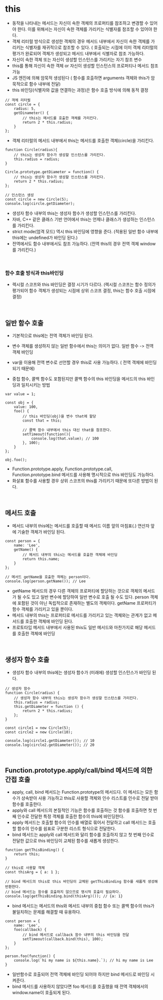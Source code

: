# this
- 동작을 나타내는 메서드는 자신이 속한 객체의 프로퍼티를 참조하고 변경할 수 있어야 한다. 이를 위해서는 자신이 속한 객체를 가리키는 식별자를 참조할 수 있어야 한다.
- 객체 리터럴 방식으로 생성한 객체의 경우 메서드 내부에서 자신이 속한 객체를 가리키는 식별자를 재귀적으로 참조할 수 있다. ( 호출되는 시점에 이미 객체 리터럴의 평가가 완료되어 객체가 생성되고 메서드 내부에서 식별자로 참조 가능하다.
- 자신이 속한 객체 또는 자신이 생성할 인스턴스를 가리키는 자기 참조 변수
- this를 통해 자신이 속한 객체 or 자신이 생성할 인스턴스의 프로퍼티나 메서드 참조 가능
- JS 엔진에 의해 암묵적 생성된다 ( 함수를 호출하면 arguments 객체와 this가 암묵적으로 함수 내부에 전달)
- this 바인딩(식별자와 값을 연결하는 과정)은 함수 호출 방식에 의해 동적 결정

```
// 객체 리터럴
const circle = {
	radius: 5,
    getDinameter() {
    	// this는 메서드를 호출한 객체를 가리킨다.
        return 2 * this.radius;
    }
};
```

- 객체 리터럴의 메서드 내부에서 this는 메서드를 호출한 객체(circle)을 가리킨다.

```
function Circle(radius){
	// this는 생성자 함수가 생성할 인스턴스를 가리킨다.
	this.radius = radius;
}

Circle.prototype.getDiameter = function() {
	// this는 생성자 함수가 생성할 인스턴스를 가리킨다.
    return 2 * this.radius;
};

// 인스턴스 생성
const circle = new Circle(5);
console.log(circle.getDiameter);
```

- 생성자 함수 내부의 this는 생성자 함수가 생성할 인스턴스를 가리킨다. 
- 자바, C++ 같은 클래스 기반 언어에서 this는 언제나 클래스가 생성하는 인스턴스를 가리킨다.
- strict mode(엄격 모드) 역시 this 바인딩에 영향을 준다. (적용된 일반 함수 내부에 this에는 undefined가 바인딩 된다.)
- 전역에서도 함수 내부에서도 참조 가능하다. (전역 this의 경우 전역 객체 window를 가리킨다.)

<br/>

### 함수 호출 방식과 this바인딩
- 렉시컬 스코프와 this 바인딩은 결정 시기가 다르다. (렉시컬 스코프는 함수 정의가 평가되어 함수 객체가 생성되는 시점에 상위 스코프 결정, this는 함수 호출 시점에 결정)

<br/>

## 일반 함수 호출
- 기본적으로 this에는 전역 객체가 바인딩 된다.
- 변수 객체를 생성하지 않는 일반 함수에서 this는 의미가 없다. 일반 함수 -> 전역 객체 바인딩
- var을 이용해 전역 변수로 선언할 경우 this로 사용 가능하다. ( 전역 객체에 바인딩 되기 때문에)

- 중첩 함수, 콜백 함수도 포함된지만 콜백 함수의 this 바인딩을 메서드의 this 바인딩과 일치시키는 방법

```
var value = 1;

const obj = {
	value: 100,
    foo() {
    	// this 바인딩(obj)을 변수 that에 할당
        const that = this;
        
        // 콜백 함수 내부에서 this 대신 that을 참조한다.
        setTimeout(function(){
        	console.log(that.value); // 100
        }, 100);
    }
};

obj.foo();
```

- Function.prototype.apply, Function.prototype.call, Function.prototype.bind 메서드를 사용해 명시적으로 this 바인딩도 가능하다.
- 화살표 함수를 사용할 경우 상위 스코프의 this를 가리키기 때문에 또다른 방법이 된다.

<br/>

## 메서드 호출
- 메서드 내부의 this에는 메서드를 호출할 때 메서드 이름 앞의 마침표(.) 연산자 앞에 기술한 객체가 바인딩 된다.

```
const person = {
	name: 'Lee',
    getName() {
    	// 메서드 내부의 this는 메서드를 호출한 객체에 바인딩
        return this.name;
    }
};

// 메서드 getName을 호출한 객체는 person이다.
console.log(person.getName()); // Lee
```
- getName 메서드의 경우 다른 객체의 프로퍼티에 할당하는 것으로 객체의 메서드가 될 수도 있고 일반 변수에 할당하여 일반 변수로 호출 될 수도 있다. person 객체에 포함된 것이 아닌 독립적으로 존재하는 별도의 객체이다. getName 프로퍼티가 함수 객체를 가리키고 있을 뿐이다.
- 메서드 내부의 this는 프로퍼티로 메서드를 가리키고 있는 객체와는 관계가 없고 메서드를 호출한 객체에 바인딩 된다.
- 프로토타입 메서드 내부에서 사용된 this도 일반 메서드와 마찬가지로 해당 메서드를 호출한 객체에 바인딩

<br/>

## 생성자 함수 호출
- 생성자 함수 내부의 this에는 생성자 함수가 (미래에) 생성할 인스턴스가 바인딩 된다.

```
// 생성자 함수
function Circle(radius) {
	// 생성자 함수 내부의 this는 생성자 함수가 생성할 인스턴스를 가리킨다.
    this.radius = radius;
    this.getDiameter = function () {
    	return 2 * this.radius;
    };
}

const circle1 = new Circle(5);
const circle2 = new Circle(10);

console.log(circle1.getDiameter()); // 10
console.log(circle2.getDiameter()); // 20
```

<br/>

## Function.prototype.apply/call/bind 메서드에 의한 간접 호출
- apply, call, bind 메서드는 Function.prototype의 메서드다. 이 메서드는 모든 함수가 상속받아 사용 가능하고 this로 사용할 객체와 인수 리스트를 인수로 전달 받아 함수를 호출한다.
- apply와 call 메서드의 본질적인 기능은 함수를 호출하는 것 함수를 호출하면 첫 번째 인수로 전달한 특정 객체를 호출한 함수의 this에 바인딩한다.
- apply 메서드는 호출할 함수의 인수를 배열로 묶어서 전달하고 call 메서드는 호출할 함수의 인수를 쉼표로 구분한 리스트 형식으로 전달한다.
- bind 메서드는 apply와 call 메서드와 달리 함수를 호출하지 않고 첫 번째 인수로 전달한 값으로 this 바인딩이 교체된 함수를 새롭게 생성한다.

```
function getThisBinding() {
	return this;
}

// this로 사용할 객체
const thisArg = { a: 1 };

// bind 메서드의 this로 this 바인딩이 교체된 getThisBinding 함수를 새롭게 생성해 반환한다.
// bind 메서드는 함수를 호출하지 않으므로 명시적 호출이 필요하다.
console.log(getThisBinding.bind(thisArg)()); // {a: 1}
```

- bind 메서드는 메서드의 this와 메서드 내부의 중첩 함수 또는 콜백 함수의 this가 불일치하는 문제를 해결할 때 유용하다.


```
const person = {
	name: 'Lee',
    foo(callback) {
    	// bind 메서드로 callback 함수 내부의 this 바인딩을 전달
        setTimeout(callback.bind(this), 100);
    }
};

person.foo(function() {
	console.log(`hi my name is ${this.name}.`); // hi my name is Lee
}
```

- 일반함수로 호출되어 전역 객체에 바인딩 되어야 하지만 bind 메서드로 바인딩 시켜준다.
- bind 메서드를 사용하지 않았다면 foo 메서드를 호출했을 때 전역 객체에서의 window.name이 호출되게 된다.

<br/><br/>
